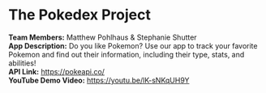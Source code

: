 # The Pokedex Project

<b>Team Members:</b> Matthew Pohlhaus & Stephanie Shutter
<br>
<b>App Description:</b> Do you like Pokemon? Use our app to track your favorite Pokemon and find out their information, including their type, stats, and abilities!
<br>
<b>API Link:</b> https://pokeapi.co/
<br>
<b>YouTube Demo Video:</b> https://youtu.be/lK-sNKqUH9Y

